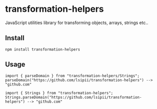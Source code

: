 # transformation-helpers

JavaScript utilities library for transforming objects, arrays, strings etc..

## Install

```
npm install transformation-helpers
```

## Usage

```
import { parseDomain } from "transformation-helpers/Strings";
parseDomain("https://github.com/lsipii/transformation-helpers") --> "github.com"
```

```
import { Strings } from "transformation-helpers";
Strings.parseDomain("https://github.com/lsipii/transformation-helpers") --> "github.com"
```
